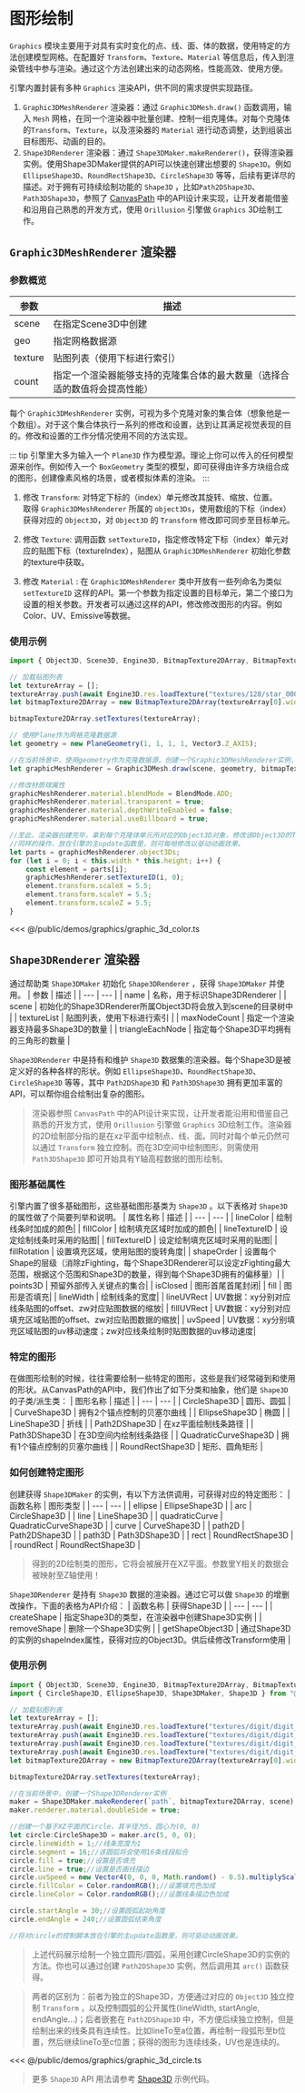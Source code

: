 # 图形绘制

`Graphics` 模块主要用于对具有实时变化的点、线、面、体的数据，使用特定的方法创建模型网格。在配置好 `Transform`、`Texture`、`Material` 等信息后，传入到渲染管线中参与渲染。通过这个方法创建出来的动态网格，性能高效、使用方便。

引擎内置封装有多种 `Graphics` 渲染API，供不同的需求提供实现路径。
1. `Graphic3DMeshRenderer` 渲染器：通过 `Graphic3DMesh.draw()` 函数调用，输入 `Mesh` 网格，在同一个渲染器中批量创建、控制一组克隆体。对每个克隆体的`Transform`、`Texture`，以及渲染器的 `Material` 进行动态调整，达到组装出目标图形、动画的目的。
2. `Shape3DRenderer` 渲染器：通过 `Shape3DMaker.makeRenderer()`，获得渲染器实例。使用Shape3DMaker提供的API可以快速创建出想要的 `Shape3D`。例如 `EllipseShape3D`、`RoundRectShape3D`、`CircleShape3D` 等等，后续有更详尽的描述。对于拥有可持续绘制功能的 `Shape3D` ，比如`Path2DShape3D`、`Path3DShape3D`，参照了 [CanvasPath](https://developer.mozilla.org/en-US/docs/Web/API/Path2D) 中的API设计来实现，让开发者能借鉴和沿用自己熟悉的开发方式，使用 `Orillusion` 引擎做 `Graphics` 3D绘制工作。

## `Graphic3DMeshRenderer` 渲染器

### 参数概览

| 参数 | 描述 |
| --- | --- |
| scene | 在指定Scene3D中创建 |
| geo | 指定网格数据源 |
| texture | 贴图列表（使用下标进行索引） |
| count | 指定一个渲染器能够支持的克隆集合体的最大数量（选择合适的数值将会提高性能） |

每个 `Graphic3DMeshRenderer` 实例，可视为多个克隆对象的集合体（想象他是一个数组）。对于这个集合体执行一系列的修改和设置，达到让其满足视觉表现的目的。修改和设置的工作分情况使用不同的方法实现。

::: tip
引擎里大多为输入一个 `Plane3D` 作为模型源。理论上你可以传入的任何模型源来创作。例如传入一个 `BoxGeometry` 类型的模型，即可获得由许多方块组合成的图形，创建像素风格的场景，或者模拟体素的渲染。
:::

1. 修改 `Transform`: 对特定下标的（index）单元修改其旋转、缩放、位置。   
取得 `Graphic3DMeshRenderer` 所属的 `object3Ds`，使用数组的下标（index）获得对应的 `Object3D`，对 `Object3D` 的 `Transform` 修改即可同步至目标单元。   

2. 修改 `Texture`: 调用函数 `setTextureID`，指定修改特定下标（index）单元对应的贴图下标（textureIndex），贴图从 `Graphic3DMeshRenderer` 初始化参数的texture中获取。   

3. 修改 `Material` : 在 `Graphic3DMeshRenderer` 类中开放有一些列命名为类似`setTextureID` 这样的API。第一个参数为指定设置的目标单元，第二个接口为设置的相关参数。开发者可以通过这样的API，修改修改图形的内容。例如Color、UV、Emissive等数据。

### 使用示例

```ts
import { Object3D, Scene3D, Engine3D, BitmapTexture2DArray, BitmapTexture2D, PlaneGeometry, Vector3, Graphic3DMesh, Matrix4, Time, BlendMode, Color, ColorUtil, Graphic3DMeshRenderer } from "@orillusion/core";

// 加载贴图列表
let textureArray = [];
textureArray.push(await Engine3D.res.loadTexture("textures/128/star_0008.png") as BitmapTexture2D);
let bitmapTexture2DArray = new BitmapTexture2DArray(textureArray[0].width, textureArray[0].height, textureArray.length);

bitmapTexture2DArray.setTextures(textureArray);

// 使用Plane作为网格克隆数据源
let geometry = new PlaneGeometry(1, 1, 1, 1, Vector3.Z_AXIS);

//在当前场景中，使用geometry作为克隆数据源，创建一个Graphic3DMeshRenderer实例，该实例支持最多100个克隆对象。
let graphicMeshRenderer = Graphic3DMesh.draw(scene, geometry, bitmapTexture2DArray, 100);

//修改材质球属性
graphicMeshRenderer.material.blendMode = BlendMode.ADD;
graphicMeshRenderer.material.transparent = true;
graphicMeshRenderer.material.depthWriteEnabled = false;
graphicMeshRenderer.material.useBillboard = true;

//至此，渲染器创建完毕，拿到每个克隆体单元所对应的Object3D对象，修改该Object3D的Transform属性，即可同步修改目标克隆体Transform。
//同样的操作，放在引擎的主update函数里，则可每帧修改以驱动动画效果。
let parts = graphicMeshRenderer.object3Ds;
for (let i = 0; i < this.width * this.height; i++) {
    const element = parts[i];
    graphicMeshRenderer.setTextureID(i, 0);
    element.transform.scaleX = 5.5;
    element.transform.scaleY = 5.5;
    element.transform.scaleZ = 5.5;
}

```

<Demo src="/demos/graphics/graphic_3d_color.ts"></Demo>

<<< @/public/demos/graphics/graphic_3d_color.ts


## `Shape3DRenderer` 渲染器

通过帮助类 `Shape3DMaker` 初始化 `Shape3DRenderer` ，获得 `Shape3DMaker` 并使用。
| 参数 | 描述 |
| --- | --- |
| name | 名称，用于标识Shape3DRenderer |
| scene | 初始化的Shape3DRenderer所属Object3D将会放入到scene的目录树中 |
| textureList | 贴图列表，使用下标进行索引 |
| maxNodeCount | 指定一个渲染器支持最多Shape3D的数量 |
| triangleEachNode | 指定每个Shape3D平均拥有的三角形的数量 |

`Shape3DRenderer` 中是持有和维护 `Shape3D` 数据集的渲染器。每个Shape3D是被定义好的各种各样的形状。例如 `EllipseShape3D`、`RoundRectShape3D`、`CircleShape3D` 等等，其中 `Path2DShape3D` 和 `Path3DShape3D` 拥有更加丰富的API，可以帮你组合绘制出复杂的图形。

 > 渲染器参照 `CanvasPath` 中的API设计来实现，让开发者能沿用和借鉴自己熟悉的开发方式，使用 `Orillusion` 引擎做 `Graphics` 3D绘制工作。渲染器的2D绘制部分指的是在xz平面中绘制点、线、面。同时对每个单元仍然可以通过 `Transform` 独立控制。而在3D空间中绘制图形，则需使用 `Path3DShape3D` 即可开始具有Y轴高程数据的图形绘制。

### 图形基础属性

引擎内置了很多基础图形，这些基础图形基类为 `Shape3D` 。以下表格对 `Shape3D` 的属性做了个简要列举和说明。
| 属性名称 | 描述 |
| --- | --- |
| lineColor | 绘制线条时加成的颜色|
| fillColor | 绘制填充区域时加成的颜色|
| lineTextureID | 设定绘制线条时采用的贴图|
| fillTextureID | 设定绘制填充区域时采用的贴图|
| fillRotation | 设置填充区域，使用贴图的旋转角度|
| shapeOrder | 设置每个Shape的层级（消除zFighting，每个Shape3DRenderer可以设定zFighting最大范围，根据这个范围和Shape3D的数量，得到每个Shape3D拥有的偏移量）|
| points3D | 预留外部传入关键点的集合|
| isClosed | 图形首尾首尾封闭|
| fill | 图形是否填充|
| lineWidth | 绘制线条的宽度|
| lineUVRect | UV数据：xy分别对应线条贴图的offset、zw对应贴图数据的缩放|
| fillUVRect | UV数据：xy分别对应填充区域贴图的offset、zw对应贴图数据的缩放|
| uvSpeed | UV数据：xy分别填充区域贴图的uv移动速度；zw对应线条绘制时贴图数据的uv移动速度|

### 特定的图形

在做图形绘制的时候，往往需要绘制一些特定的图形，这些是我们经常碰到和使用的形状。从CanvasPath的API中，我们作出了如下分类和抽象，他们是 `Shape3D` 的子类/派生类：
| 图形名称 | 描述 |
| --- | --- |
| CircleShape3D | 圆形、圆弧 |
| CurveShape3D | 拥有2个锚点控制的贝塞尔曲线 |
| EllipseShape3D | 椭圆 |
| LineShape3D | 折线 |
| Path2DShape3D | 在xz平面绘制线条路径 |
| Path3DShape3D | 在3D空间内绘制线条路径 |
| QuadraticCurveShape3D | 拥有1个锚点控制的贝塞尔曲线 |
| RoundRectShape3D | 矩形、圆角矩形 |


### 如何创建特定图形
创建获得 `Shape3DMaker` 的实例，有以下方法供调用，可获得对应的特定图形：
| 函数名称 | 图形类型 |
| --- | --- |
| ellipse | EllipseShape3D |
| arc | CircleShape3D |
| line | LineShape3D |
| quadraticCurve | QuadraticCurveShape3D |
| curve | CurveShape3D |
| path2D | Path2DShape3D |
| path3D | Path3DShape3D |
| rect | RoundRectShape3D |
| roundRect | RoundRectShape3D |

 > 得到的2D绘制类的图形，它将会被展开在XZ平面。参数里Y相关的数据会被映射至Z轴使用！

 `Shape3DRenderer` 是持有 `Shape3D` 数据的渲染器。通过它可以做 `Shape3D` 的增删改操作，下面的表格为API介绍：
| 函数名称 | 获得Shape3D |
| --- | --- |
| createShape | 指定Shape3D的类型，在渲染器中创建Shape3D实例 |
| removeShape | 删除一个Shape3D实例 |
| getShapeObject3D | 通过Shape3D的实例的shapeIndex属性，获得对应的Object3D。供后续修改Transform使用 |

### 使用示例

```ts
import { Object3D, Scene3D, Engine3D, BitmapTexture2DArray, BitmapTexture2D, PlaneGeometry, Vector3, Matrix4, Time, BlendMode, Color,ColorUtil } from "@orillusion/core";
import { CircleShape3D, EllipseShape3D, Shape3DMaker, Shape3D } from "@orillusion/graphic";

// 加载贴图列表
let textureArray = [];
textureArray.push(await Engine3D.res.loadTexture("textures/digit/digit_0.png") as BitmapTexture2D);
textureArray.push(await Engine3D.res.loadTexture("textures/digit/digit_1.png") as BitmapTexture2D);
textureArray.push(await Engine3D.res.loadTexture("textures/digit/digit_2.png") as BitmapTexture2D);
textureArray.push(await Engine3D.res.loadTexture("textures/digit/digit_3.png") as BitmapTexture2D);
let bitmapTexture2DArray = new BitmapTexture2DArray(textureArray[0].width, textureArray[0].height, textureArray.length);

bitmapTexture2DArray.setTextures(textureArray);

//在当前场景中，创建一个Shape3DRenderer实例
maker = Shape3DMaker.makeRenderer(`path`, bitmapTexture2DArray, scene);
maker.renderer.material.doubleSide = true;

//创建一个基于XZ平面的Circle，其半径为5、圆心为(0, 0)
let circle:CircleShape3D = maker.arc(5, 0, 0);
circle.lineWidth = 1;//线条宽度为1
circle.segment = 16;//该圆弧将会使用16条线段拟合
circle.fill = true;//设置是否填充
circle.line = true;//设置是否画线描边
circle.uvSpeed = new Vector4(0, 0, 0, Math.random() - 0.5).multiplyScalar(0.005);//设置UV滚动速度
circle.fillColor = Color.randomRGB();//设置填充色加成
circle.lineColor = Color.randomRGB();//设置线条描边色加成

circle.startAngle = 30;//设置圆弧起始角度
circle.endAngle = 240;//设置圆弧结束角度

//将对circle的控制脚本放在引擎的主update函数里，则可驱动动画效果。

```

> 上述代码展示绘制一个独立圆形/圆弧，采用创建CircleShape3D的实例的方法。你也可以通过创建 `Path2DShape3D` 实例，然后调用其 `arc()` 函数获得。

> 两者的区别为：前者为独立的Shape3D，方便通过对应的 `Object3D` 独立控制 `Transform` ，以及控制圆弧的公开属性(lineWidth, startAngle, endAngle...)；后者嵌套在 `Path2DShape3D` 中，不方便后续独立控制，但是绘制出来的线条具有连续性。比如lineTo至a位置，再绘制一段弧形至b位置，然后继续lineTo至c位置；获得的图形为连续线条，UV也是连续的。

<Demo src="/demos/graphics/graphic_3d_circle.ts"></Demo>

<<< @/public/demos/graphics/graphic_3d_circle.ts

> 更多 `Shape3D` API 用法请参考 [Shape3D](/example/graphic/Shape3D.html) 示例代码。